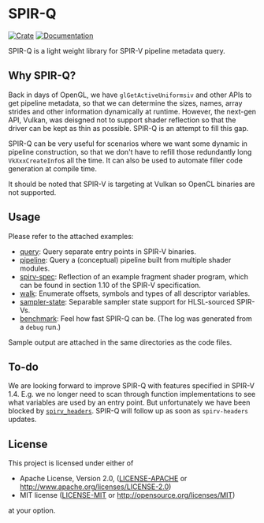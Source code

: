 # SPIR-Q

[![Crate](https://img.shields.io/crates/v/spirq)](https://crates.io/crates/spirq)
[![Documentation](https://docs.rs/spirq/badge.svg)](https://docs.rs/spirq)

SPIR-Q is a light weight library for SPIR-V pipeline metadata query.

## Why SPIR-Q?

Back in days of OpenGL, we have `glGetActiveUniformsiv` and other APIs to get pipeline metadata, so that we can determine the sizes, names, array strides and other information dynamically at runtime. However, the next-gen API, Vulkan, was deisgned not to support shader reflection so that the driver can be kept as thin as possible. SPIR-Q is an attempt to fill this gap.

SPIR-Q can be very useful for scenarios where we want some dynamic in pipeline construction, so that we don't have to refill those redundantly long `VkXxxCreateInfo`s all the time. It can also be used to automate filler code generation at compile time.

It should be noted that SPIR-V is targeting at Vulkan so OpenCL binaries are not supported.

## Usage

Please refer to the attached examples:

* [query](examples/query/main.rs): Query separate entry points in SPIR-V binaries.
* [pipeline](examples/pipeline/main.rs): Query a (conceptual) pipeline built from multiple shader modules.
* [spirv-spec](examples/spirv-spec/main.rs): Reflection of an example fragment shader program, which can be found in section 1.10 of the SPIR-V specification.
* [walk](examples/walk/main.rs): Enumerate offsets, symbols and types of all descriptor variables.
* [sampler-state](examples/sampler-state/main.rs): Separable sampler state support for HLSL-sourced SPIR-Vs.
* [benchmark](examples/benchmark/main.rs): Feel how fast SPIR-Q can be. (The log was generated from a `debug` run.)

Sample output are attached in the same directories as the code files.

## To-do

We are looking forward to improve SPIR-Q with features specified in SPIR-V 1.4. E.g. we no longer need to scan through function implementations to see what variables are used by an entry point. But unfortunately we have been blocked by [`spirv_headers`](https://crates.io/crates/spirv_headers). SPIR-Q will follow up as soon as `spirv-headers` updates.

## License

This project is licensed under either of

* Apache License, Version 2.0, ([LICENSE-APACHE](LICENSE-APACHE) or http://www.apache.org/licenses/LICENSE-2.0)
* MIT license ([LICENSE-MIT](LICENSE-MIT) or http://opensource.org/licenses/MIT)

at your option.
